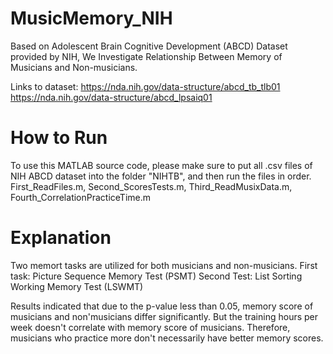 # MusicMemory_NIH
Based on Adolescent Brain Cognitive Development (ABCD) Dataset provided by NIH, We Investigate Relationship
Between Memory of Musicians and Non-musicians.

Links to dataset:
https://nda.nih.gov/data-structure/abcd_tb_tlb01
https://nda.nih.gov/data-structure/abcd_lpsaiq01

# How to Run
To use this MATLAB source code, please make sure to put all .csv files of NIH ABCD dataset into the folder "NIHTB", and then run the files in order.
First_ReadFiles.m, Second_ScoresTests.m, Third_ReadMusixData.m, Fourth_CorrelationPracticeTime.m

# Explanation
Two memort tasks are utilized for both musicians and non-musicians.
First task: Picture Sequence Memory Test (PSMT)
Second Test: List Sorting Working Memory Test (LSWMT)

Results indicated that due to the p-value less than 0.05, memory score of musicians and non'musicians differ significantly.
But the training hours per week doesn't correlate with memory score of musicians. Therefore, musicians who practice more don't
necessarily have better memory scores.
